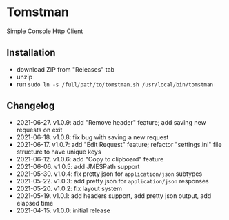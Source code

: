 # Tomstman
Simple Console Http Client

## Installation
- download ZIP from "Releases" tab
- unzip
- run `sudo ln -s /full/path/to/tomstman.sh /usr/local/bin/tomstman`

## Changelog
- 2021-06-27. v1.0.9: add "Remove header" feature; add saving new requests on exit 
- 2021-06-18. v1.0.8: fix bug with saving a new request
- 2021-06-17. v1.0.7: add "Edit Request" feature; refactor "settings.ini" file structure to have unique keys
- 2021-06-12. v1.0.6: add "Copy to clipboard" feature
- 2021-06-06. v1.0.5: add JMESPath support
- 2021-05-30. v1.0.4: fix pretty json for `application/json` subtypes
- 2021-05-22. v1.0.3: add pretty json for `application/json` responses
- 2021-05-20. v1.0.2: fix layout system
- 2021-05-19. v1.0.1: add headers support, add pretty json output, add elapsed time
- 2021-04-15. v1.0.0: initial release

